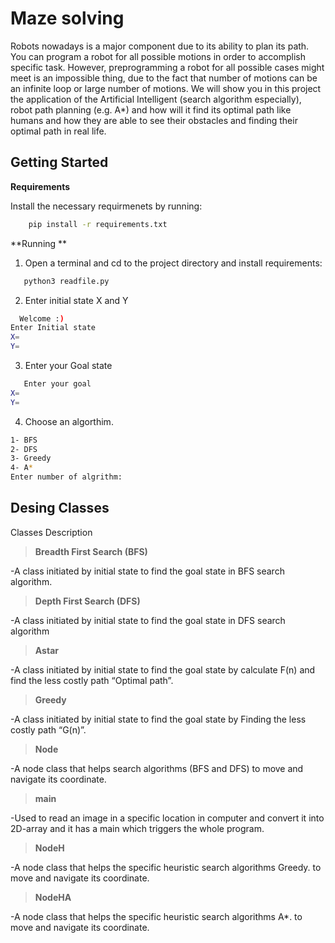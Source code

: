 # Maze solving 
Robots nowadays is a major component due to its ability to plan its path. You can program a robot for all possible motions in order to accomplish specific task. However, preprogramming a robot for all possible cases might meet is an impossible thing, due to the fact that number of motions can be an infinite loop or large number of motions. 
We will show you in this project the application of the Artificial Intelligent (search algorithm especially), robot path planning (e.g. A*) and how will it find its optimal path like humans and how they are able to see their obstacles and finding their optimal path in real life.

## Getting Started
**Requirements**

Install the necessary requirmenets by running:

``` bash
    pip install -r requirements.txt
```
**Running **
1. Open a terminal and cd to the project directory and install requirements:
``` bash
   python3 readfile.py
```
2. Enter initial state X and Y
  ``` bash
    Welcome :)
Enter Initial state
X=
Y=
```
3. Enter your Goal state 
``` bash
   Enter your goal
X=
Y=
```
4. Choose an algorthim.
``` bash
1- BFS
2- DFS
3- Greedy
4- A*
Enter number of algrithm: 
```



## Desing Classes
Classes Description
> **Breadth First Search (BFS)**

 -A class initiated by initial state to find the goal state in BFS search algorithm.

> **Depth First Search (DFS)**

 -A class initiated by initial state to find the goal state in DFS search algorithm

> **Astar**

 -A class initiated by initial state to find the goal state by calculate F(n) and find the less costly path “Optimal path”.
 
> **Greedy**

 -A class initiated by initial state to find the goal state by Finding the less costly path “G(n)”.

> **Node**

 -A node class that helps search algorithms (BFS and DFS) to move and navigate its coordinate.

> **main**

 -Used to read an image in a specific location in computer and convert it into 2D-array and it has a main which triggers the whole program.

> **NodeH**

 -A node class that helps the specific heuristic search algorithms Greedy. to  move and navigate its coordinate.

> **NodeHA**

 -A node class that helps the specific heuristic search algorithms A*. to move and navigate its coordinate.


